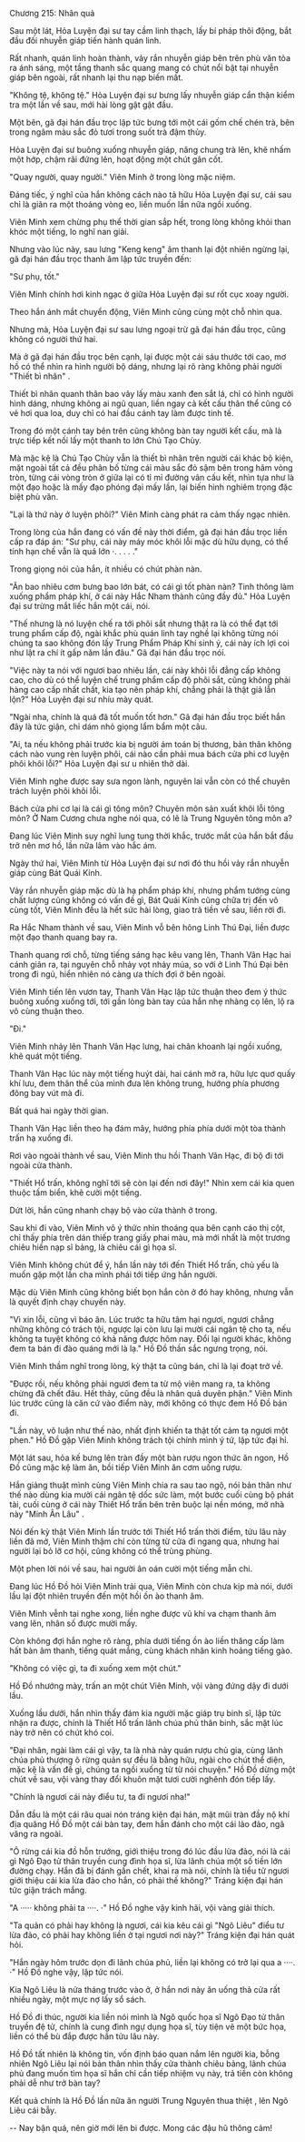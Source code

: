 




Chương 215: Nhân quả


Sau một lát, Hỏa Luyện đại sư tay cầm linh thạch, lấy bí pháp thôi động, bắt đầu đối nhuyễn giáp tiến hành quán linh.

Rất nhanh, quán linh hoàn thành, vảy rắn nhuyễn giáp bên trên phù văn tỏa ra ánh sáng, một tầng thanh sắc quang mang có chút nổi bật tại nhuyễn giáp bên ngoài, rất nhanh lại thu nạp biến mất.

"Không tệ, không tệ." Hỏa Luyện đại sư bưng lấy nhuyễn giáp cẩn thận kiểm tra một lần về sau, mới hài lòng gật gật đầu.

Một bên, gã đại hán đầu trọc lập tức bưng tới một cái gốm chế chén trà, bên trong ngâm màu sắc đỏ tươi trong suốt trà đậm thủy.

Hỏa Luyện đại sư buông xuống nhuyễn giáp, nâng chung trà lên, khẽ nhấm một hớp, chậm rãi đứng lên, hoạt động một chút gân cốt.

"Quay người, quay người." Viên Minh ở trong lòng mặc niệm.

Đáng tiếc, ý nghĩ của hắn không cách nào tả hữu Hỏa Luyện đại sư, cái sau chỉ là giãn ra một thoáng vòng eo, liền muốn lần nữa ngồi xuống.

Viên Minh xem chừng phụ thể thời gian sắp hết, trong lòng không khỏi than khóc một tiếng, lo nghĩ nan giải.

Nhưng vào lúc này, sau lưng "Keng keng" âm thanh lại đột nhiên ngừng lại, gã đại hán đầu trọc thanh âm lập tức truyền đến:

"Sư phụ, tốt."

Viên Minh chính hơi kinh ngạc ở giữa Hỏa Luyện đại sư rốt cục xoay người.

Theo hắn ánh mắt chuyển động, Viên Minh cũng cùng một chỗ nhìn qua.

Nhưng mà, Hỏa Luyện đại sư sau lưng ngoại trừ gã đại hán đầu trọc, cũng không có người thứ hai.

Mà ở gã đại hán đầu trọc bên cạnh, lại được một cái sáu thước tới cao, mơ hồ có thể nhìn ra hình người bộ dáng, nhưng lại rõ ràng không phải người "Thiết bì nhân" .

Thiết bì nhân quanh thân bao vây lấy màu xanh đen sắt lá, chỉ có hình người hình dáng, nhưng không ai ngũ quan, liền ngay cả kết cấu thân thể cũng có vẻ hơi qua loa, duy chỉ có hai đầu cánh tay làm được tinh tế.

Trong đó một cánh tay bên trên cũng không bàn tay người kết cấu, mà là trực tiếp kết nối lấy một thanh to lớn Chú Tạo Chùy.

Mà mặc kệ là Chú Tạo Chùy vẫn là thiết bì nhân trên người cái khác bộ kiện, mặt ngoài tất cả đều phân bố từng cái màu sắc đỏ sậm bên trong hãm vòng tròn, từng cái vòng tròn ở giữa lại có tỉ mỉ đường vân cấu kết, nhìn tựa như là một đạo hoặc là mấy đạo phóng đại mấy lần, lại biến hình nghiêm trọng đặc biệt phù văn.

"Lại là thứ này ở luyện phôi?" Viên Minh càng phát ra cảm thấy ngạc nhiên.

Trong lòng của hắn đang có vấn đề này thời điểm, gã đại hán đầu trọc liền cấp ra đáp án: "Sư phụ, cái này máy móc khôi lỗi mặc dù hữu dụng, có thể tính hạn chế vẫn là quá lớn ·. . . . ."

Trong giọng nói của hắn, ít nhiều có chút phàn nàn.

"Ăn bao nhiêu cơm bưng bao lớn bát, có cái gì tốt phàn nàn? Tinh thông làm xuống phẩm pháp khí, ở cái này Hắc Nham thành cũng đầy đủ." Hỏa Luyện đại sư trừng mắt liếc hắn một cái, nói.

"Thế nhưng là nó luyện chế ra tới phôi sắt nhưng thật ra là có thể đạt tới trung phẩm cấp độ, ngài khắc phù quán linh tay nghề lại không từng nói chúng ta sao không đón lấy Trung Phẩm Pháp Khí sinh ý, cái này ích lợi coi như lật ra chí ít gấp năm lần đâu." Gã đại hán đầu trọc nói.

"Việc này ta nói với ngươi bao nhiêu lần, cái này khôi lỗi đẳng cấp không cao, cho dù có thể luyện chế trung phẩm cấp độ phôi sắt, cũng không phải hàng cao cấp nhất chất, kia tạo nên pháp khí, chẳng phải là thật giả lẫn lộn?" Hỏa Luyện đại sư nhíu mày quát.

"Ngài nha, chính là quá đã tốt muốn tốt hơn." Gã đại hán đầu trọc biết hắn đây là tức giận, chỉ dám nhỏ giọng lẩm bẩm một câu.

"Ai, ta nếu không phải trước kia bị người ám toán bị thương, bản thân không cách nào vung rèn luyện phôi, cái nào cần phải mua bách cửa phi cơ luyện phôi khôi lỗi?" Hỏa Luyện đại sư u nhiên thở dài.

Viên Minh nghe được say sưa ngon lành, nguyên lai vẫn còn có thể chuyên trách luyện phôi khôi lỗi.

Bách cửa phi cơ lại là cái gì tông môn? Chuyên môn sản xuất khôi lỗi tông môn? Ở Nam Cương chưa nghe nói qua, có lẽ là Trung Nguyên tông môn a?

Đang lúc Viên Minh suy nghĩ lung tung thời khắc, trước mắt của hắn bắt đầu trở nên mơ hồ, lần nữa lâm vào hắc ám.

Ngày thứ hai, Viên Minh từ Hỏa Luyện đại sư nơi đó thu hồi vảy rắn nhuyễn giáp cùng Bát Quái Kính.

Vảy rắn nhuyễn giáp mặc dù là hạ phẩm pháp khí, nhưng phẩm tướng cùng chất lượng cũng không có vấn đề gì, Bát Quái Kính cũng chữa trị đến vô cùng tốt, Viên Minh đều là hết sức hài lòng, giao trả tiền về sau, liền rời đi.

Ra Hắc Nham thành về sau, Viên Minh vỗ bên hông Linh Thú Đại, liền được một đạo thanh quang bay ra.

Thanh quang rơi chỗ, từng tiếng sáng hạc kêu vang lên, Thanh Vân Hạc hai cánh giãn ra, tại nguyên chỗ nhảy vọt nhảy múa, so với ở Linh Thú Đại bên trong đi ngủ, hiển nhiên nó càng ưa thích đợi ở bên ngoài.

Viên Minh tiến lên vươn tay, Thanh Vân Hạc lập tức thuận theo đem ý thức buông xuống xuống tới, tới gần lòng bàn tay của hắn nhẹ nhàng cọ lên, lộ ra vô cùng thuận theo.

"Đi."

Viên Minh nhảy lên Thanh Vân Hạc lưng, hai chân khoanh lại ngồi xuống, khẽ quát một tiếng.

Thanh Vân Hạc lúc này một tiếng huýt dài, hai cánh mở ra, hữu lực quơ quấy khí lưu, đem thân thể của mình đưa lên không trung, hướng phía phương đông bay vút mà đi.

Bất quá hai ngày thời gian.

Thanh Vân Hạc liền theo hạ đám mây, hướng phía phía dưới một tòa thành trấn hạ xuống đi.

Rơi vào ngoài thành về sau, Viên Minh thu hồi Thanh Vân Hạc, đi bộ đi tới ngoài cửa thành.

"Thiết Hổ trấn, không nghĩ tới sẽ còn lại đến nơi đây!" Nhìn xem cái kia quen thuộc tấm biển, khẽ cười một tiếng.

Dứt lời, hắn cũng nhanh chạy bộ vào cửa thành ở trong.

Sau khi đi vào, Viên Minh vô ý thức nhìn thoáng qua bên cạnh cáo thị cột, chỉ thấy phía trên dán thiếp trang giấy phai màu, mà mới nhất là một trương chiêu hiền nạp sĩ bảng, là chiêu cái gì họa sĩ.

Viên Minh không chút để ý, hắn lần này tới đến Thiết Hổ trấn, chủ yếu là muốn gặp một lần cha mình phái tới tiếp ứng hắn người.

Mặc dù Viên Minh cũng không biết bọn hắn còn ở đó hay không, nhưng vẫn là quyết định chạy chuyến này.

"Vì xin lỗi, cũng vì báo ân. Lúc trước ta hữu tâm hại ngươi, ngươi chẳng những không có trách tội, ngược lại còn lưu lại mười cái ngân tệ cho ta, nếu không ta tuyệt không có khả năng được hôm nay. Đổi lại người khác, không đem ta bán đi đào quáng mới là lạ." Hồ Đồ thần sắc ngưng trọng, nói.

Viên Minh thầm nghĩ trong lòng, kỳ thật ta cũng bán, chỉ là lại đoạt trở về.

"Được rồi, nếu không phải ngươi đem ta từ mộ viên mang ra, ta không chừng đã chết đâu. Hết thảy, cũng đều là nhân quả duyên phận." Viên Minh lúc trước cũng là căn cứ vào điểm này, mới không có thực đem Hồ Đồ bán đi.

"Lần này, vô luận như thế nào, nhất định khiến ta thật tốt cảm tạ ngươi một phen." Hồ Đồ gặp Viên Minh không trách tội chính mình ý tứ, lập tức đại hỉ.

Một lát sau, hỏa kế bưng lên tràn đầy một bàn rượu ngon thức ăn ngon, Hồ Đồ cũng mặc kệ làm ăn, bồi tiếp Viên Minh ăn cơm uống rượu.

Hắn giảng thuật mình cùng Viên Minh chia ra sau tao ngộ, nói bản thân như thế nào dùng kia mười cái ngân tệ dốc sức làm, một bước cuối cùng bộ phát tài, cuối cùng ở cái này Thiết Hổ trấn bên trên buộc lại nền móng, mở nhà này "Minh Ân Lâu" .

Nói đến kỳ thật Viên Minh lần trước tới Thiết Hổ trấn thời điểm, tửu lâu này liền đã mở, Viên Minh thậm chí còn từng từ cửa đi ngang qua, nhưng hai người lại bỏ lỡ cơ hội, cũng không có thể trùng phùng.

Một phen lời nói về sau, hai người ân oán cười một tiếng mẫn chi.

Đang lúc Hồ Đồ hỏi Viên Minh trải qua, Viên Minh còn chưa kịp mà nói, dưới lầu lại đột nhiên truyền đến một hồi ồn ào thanh âm.

Viên Minh vễnh tai nghe xong, liền nghe được vũ khí va chạm thanh âm vang lên, nhân số được mười mấy.

Còn không đợi hắn nghe rõ ràng, phía dưới tiếng ồn ào liền thăng cấp làm hất bàn âm thanh, tiếng quát mắng, cùng khách nhân kinh hoảng tiếng gào.

"Không có việc gì, ta đi xuống xem một chút."

Hồ Đồ nhướng mày, trấn an một chút Viên Minh, vội vàng đứng dậy đi dưới lầu.

Xuống lầu dưới, hắn nhìn thấy đám kia người mặc giáp trụ binh sĩ, lập tức nhận ra được, chính là Thiết Hổ trấn lãnh chúa phủ thân binh, sắc mặt lúc này trở nên có chút khó coi.

"Đại nhân, ngài làm cái gì vậy, ta là nhà này quán rượu chủ gia, cùng lãnh chúa phủ thượng ô rừng quản sự đều là bằng hữu, ngài cho chút thể diện, mặc kệ là vấn đề gì, chúng ta ngồi xuống từ từ nói chuyện." Hồ Đồ dừng một chút về sau, vội vàng thay đổi khuôn mặt tươi cười nghênh đón tiếp lấy.

"Chính là ngươi cái này điểu tư, ta đi ngươi nha!"

Dẫn đầu là một cái râu quai nón tráng kiện đại hán, mặt mũi tràn đầy nộ khí địa quăng Hồ Đồ một cái bàn tay, đem hắn đánh cho một cái lảo đảo, ngã văng ra ngoài.

"Ô rừng cái kia đồ hỗn trướng, giới thiệu trong đó lúc đầu lừa đảo, nói là cái gì Ngô Đạo tử thân truyền cung đình họa sĩ, lừa lãnh chúa một số tiền lớn đường chạy. Hắn đã bị đánh gần chết, khai ra mà nói, chính là tiểu tử ngươi giới thiệu cái kia lừa đảo cho hắn, có phải thế không?" Tráng kiện đại hán tức giận trách mắng.

"A ····· không phải ta ····. ·" Hồ Đồ nghe vậy kinh hãi, vội vàng giải thích.

"Ta quản có phải hay không là ngươi, cái kia kêu cái gì "Ngô Liêu" điểu tư lừa đảo, có phải hay không liền ở tại ngươi nơi này?" Tráng kiện đại hán quát hỏi.

"Hắn ngày hôm trước dọn đi lãnh chúa phủ, liền lại không có trở lại qua a ····. ·" Hồ Đồ nghe vậy, lập tức nói.

Kia Ngô Liêu là nửa tháng trước vào ở, ở hắn nơi này ăn uống thả cửa rất nhiều ngày, một mực nợ lấy sổ sách.

Hồ Đồ đi thúc, người kia liền nói mình là Ngô quốc họa sĩ Ngô Đạo tử thân truyền đệ tử, chính là cung đình ngự dụng họa sĩ, tùy tiện vẽ một bức họa, liền có thể bù đắp được hắn tửu lâu này.

Hồ Đồ tất nhiên là không tin, vốn định báo quan nắm lên người kia, bỗng nhiên Ngô Liêu lại nói bản thân nhìn thấy cửa thành chiêu bảng, lãnh chúa phủ đang muốn tìm họa sĩ hắn chỉ cần tiếp nhiệm vụ này, trả tiền còn không phải dễ như trở bàn tay?

Kết quả chính là Hồ Đồ lần nữa ăn người Trung Nguyên thua thiệt , lên Ngô Liêu cái bẫy.

--
Nay bận quá, nên giờ mới lên bi được. Mong các đậu hũ thông cảm!




